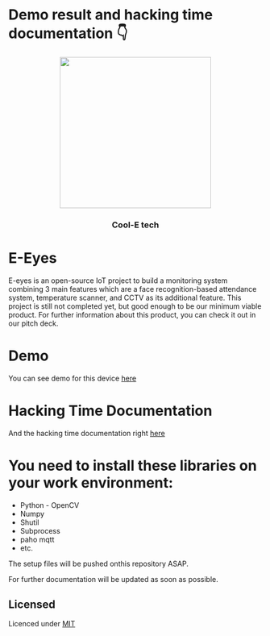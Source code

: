 # Demo result and hacking time documentation :point_down:

<p align="center">
  <img src="https://github.com/felixfilipi/eEyes-Hackathon/blob/master/logo.jpg" width="300" height="300">
</p>


<h3 align="center"> Cool-E tech

# E-Eyes

E-eyes is an open-source IoT project to build a monitoring system combining 3 main features which are a face recognition-based attendance system, 
temperature scanner, and CCTV as its additional feature. This project is still not completed yet, but good enough to be our minimum viable product. For further information
about this product, you can check it out in our pitch deck.

# Demo

You can see demo for this device <a href = ""> here </a>

# Hacking Time Documentation

And the hacking time documentation right <a href = ""> here</a>

# You need to install these libraries on your work environment:

* Python - OpenCV
* Numpy
* Shutil
* Subprocess
* paho mqtt
* etc.

The setup files will be pushed onthis repository ASAP.

For further documentation will be updated as soon as possible.

## Licensed
Licenced under [MIT](https://github.com/felixfilipi/eEyes-Hackathon/blob/master/LICENSE)
